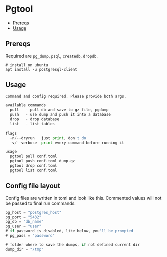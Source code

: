# Pgtool

<!-- toc -->

- [Prereqs](#prereqs)
- [Usage](#usage)

<!-- /toc -->

## Prereqs

Required are `pg_dump`, `psql`, `createdb`, `dropdb`.

```shell
# install on ubuntu
apt install -u postgresql-client
```

## Usage

```go mdox-exec="cat doc/help.txt"
Command and config required. Please provide both args.

available commands
  pull   - pull db and save to gz file, pgdump
  push   - use dump and push it into a database
  drop   - drop database
  list   - list tables

flags
  -n/--dryrun   just print, don't do
  -v/--verbose  print every command before running it

usage
  pgtool pull conf.toml
  pgtool push conf.toml dump.gz
  pgtool drop conf.toml
  pgtool list conf.toml
```

## Config file layout

Config files are written in toml and look like this. Commented values will not be passed to final run commands.

```go mdox-exec="cat doc/conf.toml"
pg_host = "postgres_host"
pg_port = "5432"
pg_db = "db_name"
pg_user = "user"
# if password is disabled, like below, you'll be prompted
# pg_pass = "password"

# folder where to save the dumps, if not defined current dir
dump_dir = "/tmp"
```
